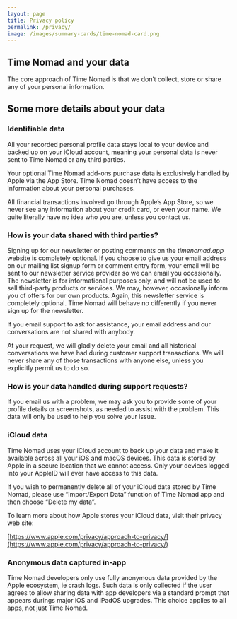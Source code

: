 ```yaml
---
layout: page
title: Privacy policy
permalink: /privacy/
image: /images/summary-cards/time-nomad-card.png
---
```


## Time Nomad and your data

The core approach of Time Nomad is that we don’t collect, store or share any of your personal information.

<!--
We may use some of your anonymised data responsibly to improve Time Nomad, but that’s as far as we will ever go.
-->

## Some more details about your data

### Identifiable data

All your recorded personal profile data stays local to your device and backed up on your iCloud account, meaning your personal data is never sent to Time Nomad or any third parties. 

Your optional Time Nomad add-ons purchase data is exclusively handled by Apple via the App Store. Time Nomad doesn’t have access to the information about your personal purchases.

All financial transactions involved go through Apple’s App Store, so we never see any information about your credit card, or even your name. We quite literally have no idea who you are, unless you contact us.

### How is your data shared with third parties?

Signing up for our newsletter or posting comments on the _timenomad.app_ website is completely optional. If you choose to give us your email address on our mailing list signup form or comment entry form, your email will be sent to our newsletter service provider so we can email you occasionally. The newsletter is for informational purposes only, and will not be used to sell third-party products or services. We may, however, occasionally inform you of offers for our own products. Again, this newsletter service is completely optional. Time Nomad will behave no differently if you never sign up for the newsletter.

If you email support to ask for assistance, your email address and our conversations are not shared with anybody.

At your request, we will gladly delete your email and all historical conversations we have had during customer support transactions. We will never share any of those transactions with anyone else, unless you explicitly permit us to do so.

### How is your data handled during support requests?

If you email us with a problem, we may ask you to provide some of your profile details or screenshots, as needed to assist with the problem. This data will only be used to help you solve your issue.

### iCloud data

Time Nomad uses your iCloud account to back up your data and make it available across all your iOS and macOS devices. This data is stored by Apple in a secure location that we cannot access. Only your devices logged into your AppleID will ever have access to this data. 

If you wish to permanently delete all of your iCloud data stored by Time Nomad, please use “Import/Export Data” function of Time Nomad app and then choose “Delete my data”. 

To learn more about how Apple stores your iCloud data, visit their privacy web site:

[https://www.apple.com/privacy/approach-to-privacy/](https://www.apple.com/privacy/approach-to-privacy/)

### Anonymous data captured in-app

Time Nomad developers only use fully anonymous data provided by the Apple ecosystem, ie crash logs. Such data is only collected if the user agrees to allow sharing data with app developers via a standard prompt that appears durings major iOS and iPadOS upgrades. This choice applies to all apps, not just Time Nomad.

<!--
Beyond what has been outlined above, there is some anonymous/pseudonymous usage data Time Nomad tracks in-app. None of this data can be directly linked to you, or reveal anything you record with Time Nomad in any identifiable way.

Our tracking doesn't get access to any of your personal profile and data; only high level events about what is happening in the app. 

We do this so we can track popularity of features and prioritise improvements.

Time Nomad also uses a crash reporter to aggregate and track crashes. These reports include non-identifiable information such as what iOS device you have, where the crash occurred, some logs we create to help track down what happened, and an installation unique identifier to help correlate how many users experienced the crash vs repeat crashes for the same user.
-->
